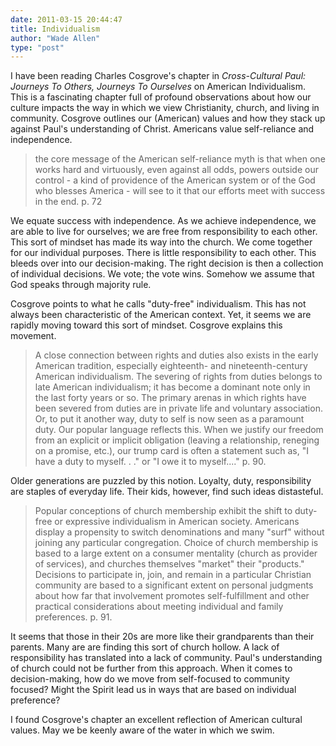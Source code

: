 ```yaml
---
date: 2011-03-15 20:44:47
title: Individualism
author: "Wade Allen"
type: "post"
---
```


I have been reading Charles Cosgrove's chapter in *Cross-Cultural Paul: Journeys To Others, Journeys To Ourselves* on American Individualism. This is a fascinating chapter full of profound observations about how our culture impacts the way in which we view Christianity, church, and living in community. Cosgrove outlines our (American) values and how they stack up against Paul's understanding of Christ. Americans value self-reliance and independence.

>the core message of the American self-reliance myth is that when one works hard and virtuously, even against all odds, powers outside our control - a kind of providence of the American system or of the God who blesses America - will see to it that our efforts meet with success in the end. p. 72

We equate success with independence. As we achieve independence, we are able to live for ourselves; we are free from responsibility to each other. This sort of mindset has made its way into the church. We come together for our individual purposes. There is little responsibility to each other. This bleeds over into our decision-making. The right decision is then a collection of individual decisions. We vote; the vote wins. Somehow we assume that God speaks through majority rule.

Cosgrove points to what he calls "duty-free" individualism. This has not always been characteristic of the American context. Yet, it seems we are rapidly moving toward this sort of mindset. Cosgrove explains this movement.

>A close connection between rights and duties also exists in the early American tradition, especially eighteenth- and nineteenth-century American individualism. The severing of rights from duties belongs to late American individualism; it has become a dominant note only in the last forty years or so. The primary arenas in which rights have been severed from duties are in private life and voluntary association. Or, to put it another way, duty to self is now seen as a paramount duty. Our popular language reflects this. When we justify our freedom from an explicit or implicit obligation (leaving a relationship, reneging on a promise, etc.), our trump card is often a statement such as, "I have a duty to myself. . ." or "I owe it to myself...." p. 90.

Older generations are puzzled by this notion. Loyalty, duty, responsibility are staples of everyday life. Their kids, however, find such ideas distasteful.

>Popular conceptions of church membership exhibit the shift to duty-free or expressive individualism in American society. Americans display a propensity to switch denominations and many "surf" without joining any particular congregation. Choice of church membership is based to a large extent on a consumer mentality (church as provider of services), and churches themselves "market" their "products." Decisions to participate in, join, and remain in a particular Christian community are based to a significant extent on personal judgments about how far that involvement promotes self-fulfillment and other practical considerations about meeting individual and family preferences. p. 91.

It seems that those in their 20s are more like their grandparents than their parents. Many are are finding this sort of church hollow. A lack of responsibility has translated into a lack of community. Paul's understanding of church could not be further from this approach. When it comes to decision-making, how do we move from self-focused to community focused? Might the Spirit lead us in ways that are based on individual preference?

I found Cosgrove's chapter an excellent reflection of American cultural values. May we be keenly aware of the water in which we swim.

